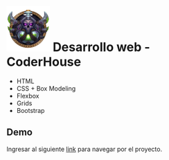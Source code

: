 # <img src="images/logo.png" width=100px> Desarrollo web - CoderHouse 

* HTML
* CSS + Box Modeling
* Flexbox
* Grids
* Bootstrap

## Demo

Ingresar al siguiente [link](https://jrom10.github.io/Codergame/) para navegar por el proyecto.
